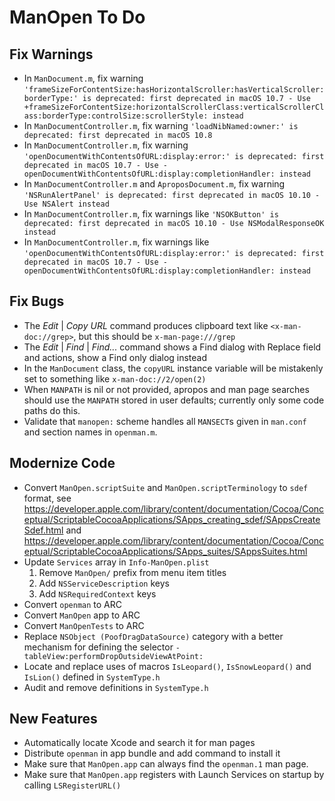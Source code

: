 # ManOpen To Do

## Fix Warnings

- In `ManDocument.m`, fix warning
    `'frameSizeForContentSize:hasHorizontalScroller:hasVerticalScroller:borderType:' is deprecated: first deprecated in macOS 10.7 - Use +frameSizeForContentSize:horizontalScrollerClass:verticalScrollerClass:borderType:controlSize:scrollerStyle: instead`
- In `ManDocumentController.m`, fix warning
    `'loadNibNamed:owner:' is deprecated: first deprecated in macOS 10.8`
- In `ManDocumentController.m`, fix warning
    `'openDocumentWithContentsOfURL:display:error:' is deprecated: first deprecated in macOS 10.7 - Use -openDocumentWithContentsOfURL:display:completionHandler: instead`
- In `ManDocumentController.m` and `AproposDocument.m`, fix warning
    `'NSRunAlertPanel' is deprecated: first deprecated in macOS 10.10 - Use NSAlert instead`
- In `ManDocumentController.m`, fix warnings like
    `'NSOKButton' is deprecated: first deprecated in macOS 10.10 - Use NSModalResponseOK instead`
- In `ManDocumentController.m`, fix warnings like
    `'openDocumentWithContentsOfURL:display:error:' is deprecated: first deprecated in macOS 10.7 - Use -openDocumentWithContentsOfURL:display:completionHandler: instead`

## Fix Bugs

- The _Edit_ | _Copy URL_ command produces clipboard text like `<x-man-doc://grep>`,
    but this should be `x-man-page:///grep`
- The _Edit_ | _Find_ | _Find..._ command shows a Find dialog with Replace field and actions,
    show a Find only dialog instead
- In the `ManDocument` class, the `copyURL` instance variable will be mistakenly set to
    something like `x-man-doc://2/open(2)`
- When `MANPATH` is nil or not provided, apropos and man page searches should use the
    `MANPATH` stored in user defaults; currently only some code paths do this.
- Validate that  `manopen:` scheme handles all  `MANSECT`s given in `man.conf` and section
    names in `openman.m`.

## Modernize Code

- Convert `ManOpen.scriptSuite` and `ManOpen.scriptTerminology` to `sdef` format,
    see https://developer.apple.com/library/content/documentation/Cocoa/Conceptual/ScriptableCocoaApplications/SApps_creating_sdef/SAppsCreateSdef.html
    and https://developer.apple.com/library/content/documentation/Cocoa/Conceptual/ScriptableCocoaApplications/SApps_suites/SAppsSuites.html
- Update `Services` array in `Info-ManOpen.plist`
    1. Remove `ManOpen/` prefix from menu item titles
    1. Add `NSServiceDescription` keys
    1. Add `NSRequiredContext` keys
- Convert `openman` to ARC
- Convert `ManOpen` app to ARC
- Convert `ManOpenTests` to ARC
- Replace `NSObject (PoofDragDataSource)` category with a better mechanism for
    defining the selector `-tableView:performDropOutsideViewAtPoint:`
- Locate and replace uses of macros `IsLeopard()`, `IsSnowLeopard()` and `IsLion()`
    defined in `SystemType.h`
- Audit and remove definitions in `SystemType.h`

## New Features

- Automatically locate Xcode and search it for man pages
- Distribute `openman` in app bundle and add command to install it
- Make sure that `ManOpen.app` can always find the `openman.1` man page.
- Make sure that `ManOpen.app` registers with Launch Services on startup by calling
    `LSRegisterURL()`
